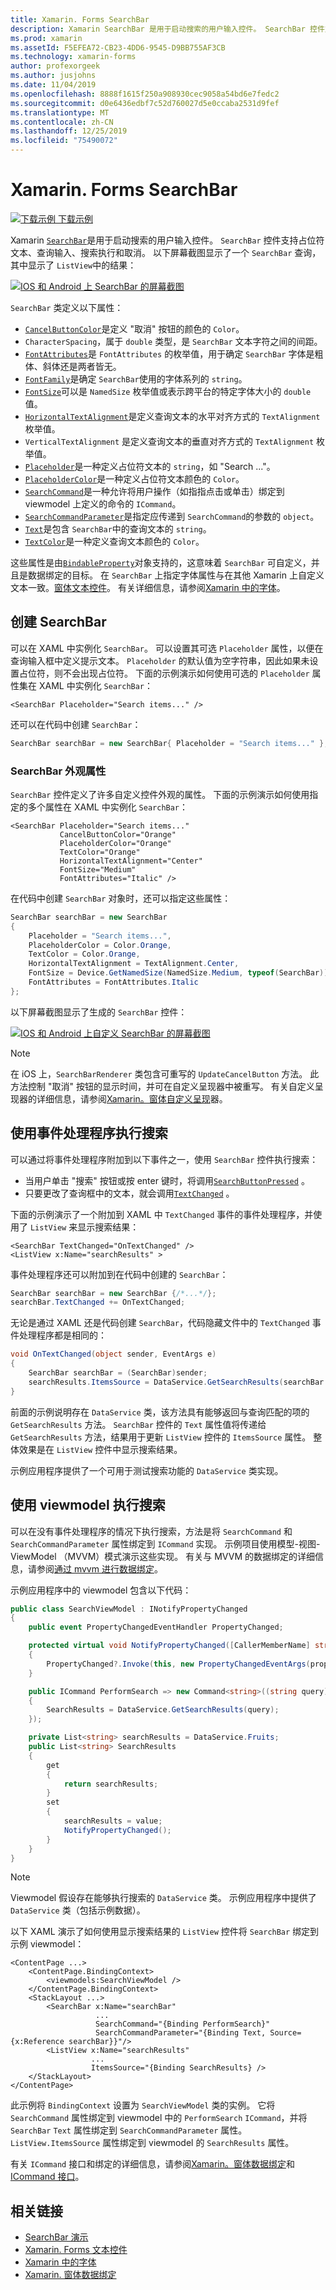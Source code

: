 ```yaml
---
title: Xamarin. Forms SearchBar
description: Xamarin SearchBar 是用于启动搜索的用户输入控件。 SearchBar 控件支持占位符文本、查询输入、执行和取消。 本文介绍如何使用 XAML 和代码中的 SearchBar。
ms.prod: xamarin
ms.assetId: F5EFEA72-CB23-4DD6-9545-D9BB755AF3CB
ms.technology: xamarin-forms
author: profexorgeek
ms.author: jusjohns
ms.date: 11/04/2019
ms.openlocfilehash: 8888f1615f250a908930cec9058a54bd6e7fedc2
ms.sourcegitcommit: d0e6436edbf7c52d760027d5e0ccaba2531d9fef
ms.translationtype: MT
ms.contentlocale: zh-CN
ms.lasthandoff: 12/25/2019
ms.locfileid: "75490072"
---
```

# <a name="xamarinforms-searchbar"></a>Xamarin. Forms SearchBar

[![下载示例](~/media/shared/download.png) 下载示例](https://docs.microsoft.com/samples/xamarin/xamarin-forms-samples/userinterface-searchbardemos/)

Xamarin [`SearchBar`](xref:Xamarin.Forms.SearchBar)是用于启动搜索的用户输入控件。 `SearchBar` 控件支持占位符文本、查询输入、搜索执行和取消。 以下屏幕截图显示了一个 `SearchBar` 查询，其中显示了 `ListView`中的结果：

[![IOS 和 Android 上 SearchBar 的屏幕截图](searchbar-images/device-searchbars-cropped.png "IOS 和 Android 上的 SearchBar")](searchbar-images/device-searchbars.png#lightbox "IOS 和 Android 上的 SearchBar")

`SearchBar` 类定义以下属性：

* [`CancelButtonColor`](xref:Xamarin.Forms.SearchBar.CancelButtonColor)是定义 "取消" 按钮的颜色的 `Color`。
* `CharacterSpacing`，属于 `double` 类型，是 `SearchBar` 文本字符之间的间距。
* [`FontAttributes`](xref:Xamarin.Forms.SearchBar.FontAttributes)是 `FontAttributes` 的枚举值，用于确定 `SearchBar` 字体是粗体、斜体还是两者皆无。
* [`FontFamily`](xref:Xamarin.Forms.SearchBar.FontFamily)是确定 `SearchBar`使用的字体系列的 `string`。
* [`FontSize`](xref:Xamarin.Forms.SearchBar.FontSize)可以是 `NamedSize` 枚举值或表示跨平台的特定字体大小的 `double` 值。
* [`HorizontalTextAlignment`](xref:Xamarin.Forms.SearchBar.HorizontalTextAlignment)是定义查询文本的水平对齐方式的 `TextAlignment` 枚举值。
* `VerticalTextAlignment` 是定义查询文本的垂直对齐方式的 `TextAlignment` 枚举值。
* [`Placeholder`](xref:Xamarin.Forms.SearchBar.Placeholder)是一种定义占位符文本的 `string`，如 "Search ..."。
* [`PlaceholderColor`](xref:Xamarin.Forms.SearchBar.PlaceholderColor)是一种定义占位符文本颜色的 `Color`。
* [`SearchCommand`](xref:Xamarin.Forms.SearchBar.SearchCommand)是一种允许将用户操作（如指指点击或单击）绑定到 viewmodel 上定义的命令的 `ICommand`。
* [`SearchCommandParameter`](xref:Xamarin.Forms.SearchBar.SearchCommandParameter)是指定应传递到 `SearchCommand`的参数的 `object`。
* [`Text`](xref:Xamarin.Forms.SearchBar.Text)是包含 `SearchBar`中的查询文本的 `string`。
* [`TextColor`](xref:Xamarin.Forms.SearchBar.TextColor)是一种定义查询文本颜色的 `Color`。

这些属性是由[`BindableProperty`](xref:Xamarin.Forms.BindableProperty)对象支持的，这意味着 `SearchBar` 可自定义，并且是数据绑定的目标。 在 `SearchBar` 上指定字体属性与在其他 Xamarin 上自定义文本一致。[窗体文本控件](~/xamarin-forms/user-interface/text/index.md)。 有关详细信息，请参阅[Xamarin 中的字体](~/xamarin-forms/user-interface/text/fonts.md)。

## <a name="create-a-searchbar"></a>创建 SearchBar

可以在 XAML 中实例化 `SearchBar`。 可以设置其可选 `Placeholder` 属性，以便在查询输入框中定义提示文本。 `Placeholder` 的默认值为空字符串，因此如果未设置占位符，则不会出现占位符。 下面的示例演示如何使用可选的 `Placeholder` 属性集在 XAML 中实例化 `SearchBar`：

```xaml
<SearchBar Placeholder="Search items..." />
```

还可以在代码中创建 `SearchBar`：

```csharp
SearchBar searchBar = new SearchBar{ Placeholder = "Search items..." };
```

### <a name="searchbar-appearance-properties"></a>SearchBar 外观属性

`SearchBar` 控件定义了许多自定义控件外观的属性。 下面的示例演示如何使用指定的多个属性在 XAML 中实例化 `SearchBar`：

```xaml
<SearchBar Placeholder="Search items..."
           CancelButtonColor="Orange"
           PlaceholderColor="Orange"
           TextColor="Orange"
           HorizontalTextAlignment="Center"
           FontSize="Medium"
           FontAttributes="Italic" />
```

在代码中创建 `SearchBar` 对象时，还可以指定这些属性：

```csharp
SearchBar searchBar = new SearchBar
{
    Placeholder = "Search items...",
    PlaceholderColor = Color.Orange,
    TextColor = Color.Orange,
    HorizontalTextAlignment = TextAlignment.Center,
    FontSize = Device.GetNamedSize(NamedSize.Medium, typeof(SearchBar)),
    FontAttributes = FontAttributes.Italic
};
```

以下屏幕截图显示了生成的 `SearchBar` 控件：

[![IOS 和 Android 上自定义 SearchBar 的屏幕截图](searchbar-images/device-searchbars-styled-cropped.png "IOS 和 Android 上的自定义 SearchBar")](searchbar-images/device-searchbars-styled.png#lightbox "IOS 和 Android 上的自定义 SearchBar")

> [!NOTE]
> 在 iOS 上，`SearchBarRenderer` 类包含可重写的 `UpdateCancelButton` 方法。 此方法控制 "取消" 按钮的显示时间，并可在自定义呈现器中被重写。 有关自定义呈现器的详细信息，请参阅[Xamarin。窗体自定义呈现](~/xamarin-forms/app-fundamentals/custom-renderer/index.md)器。

## <a name="perform-a-search-with-event-handlers"></a>使用事件处理程序执行搜索

可以通过将事件处理程序附加到以下事件之一，使用 `SearchBar` 控件执行搜索：

* 当用户单击 "搜索" 按钮或按 enter 键时，将调用[`SearchButtonPressed`](xref:Xamarin.Forms.SearchBar.SearchButtonPressed) 。
* 只要更改了查询框中的文本，就会调用[`TextChanged`](xref:Xamarin.Forms.SearchBar.TextChanged) 。

下面的示例演示了一个附加到 XAML 中 `TextChanged` 事件的事件处理程序，并使用了 `ListView` 来显示搜索结果：

```xaml
<SearchBar TextChanged="OnTextChanged" />
<ListView x:Name="searchResults" >
```

事件处理程序还可以附加到在代码中创建的 `SearchBar`：

```csharp
SearchBar searchBar = new SearchBar {/*...*/};
searchBar.TextChanged += OnTextChanged;
```

无论是通过 XAML 还是代码创建 `SearchBar`，代码隐藏文件中的 `TextChanged` 事件处理程序都是相同的：

```csharp
void OnTextChanged(object sender, EventArgs e)
{
    SearchBar searchBar = (SearchBar)sender;
    searchResults.ItemsSource = DataService.GetSearchResults(searchBar.Text);
}
```

前面的示例说明存在 `DataService` 类，该方法具有能够返回与查询匹配的项的 `GetSearchResults` 方法。 `SearchBar` 控件的 `Text` 属性值将传递给 `GetSearchResults` 方法，结果用于更新 `ListView` 控件的 `ItemsSource` 属性。 整体效果是在 `ListView` 控件中显示搜索结果。

示例应用程序提供了一个可用于测试搜索功能的 `DataService` 类实现。

## <a name="perform-a-search-using-a-viewmodel"></a>使用 viewmodel 执行搜索

可以在没有事件处理程序的情况下执行搜索，方法是将 `SearchCommand` 和 `SearchCommandParameter` 属性绑定到 `ICommand` 实现。 示例项目使用模型-视图-ViewModel （MVVM）模式演示这些实现。 有关与 MVVM 的数据绑定的详细信息，请参阅[通过 mvvm 进行数据绑定](~/xamarin-forms/xaml/xaml-basics/data-bindings-to-mvvm.md)。

示例应用程序中的 viewmodel 包含以下代码：

```csharp
public class SearchViewModel : INotifyPropertyChanged
{
    public event PropertyChangedEventHandler PropertyChanged;

    protected virtual void NotifyPropertyChanged([CallerMemberName] string propertyName = "")
    {
        PropertyChanged?.Invoke(this, new PropertyChangedEventArgs(propertyName));
    }

    public ICommand PerformSearch => new Command<string>((string query) =>
    {
        SearchResults = DataService.GetSearchResults(query);
    });

    private List<string> searchResults = DataService.Fruits;
    public List<string> SearchResults
    {
        get
        {
            return searchResults;
        }
        set
        {
            searchResults = value;
            NotifyPropertyChanged();
        }
    }
}
```

> [!NOTE]
> Viewmodel 假设存在能够执行搜索的 `DataService` 类。 示例应用程序中提供了 `DataService` 类（包括示例数据）。

以下 XAML 演示了如何使用显示搜索结果的 `ListView` 控件将 `SearchBar` 绑定到示例 viewmodel：

```xaml
<ContentPage ...>
    <ContentPage.BindingContext>
        <viewmodels:SearchViewModel />
    </ContentPage.BindingContext>
    <StackLayout ...>
        <SearchBar x:Name="searchBar"
                   ...
                   SearchCommand="{Binding PerformSearch}"
                   SearchCommandParameter="{Binding Text, Source={x:Reference searchBar}}"/>
        <ListView x:Name="searchResults"
                  ...
                  ItemsSource="{Binding SearchResults} />
    </StackLayout>
</ContentPage>
```

此示例将 `BindingContext` 设置为 `SearchViewModel` 类的实例。 它将 `SearchCommand` 属性绑定到 viewmodel 中的 `PerformSearch` `ICommand`，并将 `SearchBar` `Text` 属性绑定到 `SearchCommandParameter` 属性。 `ListView.ItemsSource` 属性绑定到 viewmodel 的 `SearchResults` 属性。

有关 `ICommand` 接口和绑定的详细信息，请参阅[Xamarin。窗体数据绑定](~/xamarin-forms/app-fundamentals/data-binding/index.md)和[ICommand 接口](~/xamarin-forms/app-fundamentals/data-binding/commanding.md)。

## <a name="related-links"></a>相关链接

* [SearchBar 演示](https://docs.microsoft.com/samples/xamarin/xamarin-forms-samples/userinterface-searchbardemos/)
* [Xamarin. Forms 文本控件](~/xamarin-forms/user-interface/text/index.md)
* [Xamarin 中的字体](~/xamarin-forms/user-interface/text/fonts.md)
* [Xamarin. 窗体数据绑定](~/xamarin-forms/app-fundamentals/data-binding/index.md)
